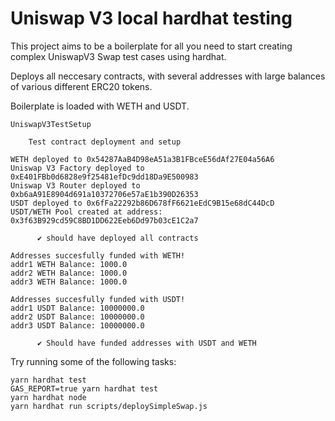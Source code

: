 # Uniswap V3 local hardhat testing

This project aims to be a boilerplate for all you need to start creating complex UniswapV3 Swap test cases using hardhat.

Deploys all neccesary contracts, with several addresses with large balances of various different ERC20 tokens.

Boilerplate is loaded with WETH and USDT.

```shell
UniswapV3TestSetup

    Test contract deployment and setup

WETH deployed to 0x54287AaB4D98eA51a3B1FBceE56dAf27E04a56A6
Uniswap V3 Factory deployed to 0xE401FBb0d6828e9f25481efDc9dd18Da9E500983
Uniswap V3 Router deployed to 0xb6aA91E8904d691a10372706e57aE1b390D26353
USDT deployed to 0x6fFa22292b86D678fF6621eEdC9B15e68dC44DcD
USDT/WETH Pool created at address: 0x3f63B929cd59C8BD1DD622Eeb6Dd97b03cE1C2a7

      ✔ should have deployed all contracts

Addresses succesfully funded with WETH!
addr1 WETH Balance: 1000.0
addr2 WETH Balance: 1000.0
addr3 WETH Balance: 1000.0

Addresses succesfully funded with USDT!
addr1 USDT Balance: 10000000.0
addr2 USDT Balance: 10000000.0
addr3 USDT Balance: 10000000.0

      ✔ Should have funded addresses with USDT and WETH
```

Try running some of the following tasks:

```shell
yarn hardhat test
GAS_REPORT=true yarn hardhat test
yarn hardhat node
yarn hardhat run scripts/deploySimpleSwap.js
```
